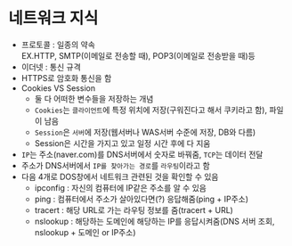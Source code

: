 # 네트워크 지식

- 프로토콜 : 일종의 약속   
EX.HTTP, SMTP(이메일로 전송할 때), POP3(이메일로 전송받을 때)등
- 이더넷 : 통신 규격
- HTTPS로 암호화 통신을 함
- Cookies VS Session
    - 둘 다 어떠한 변수들을 저장하는 개념
    - `Cookies`는 `클라이언트`에 특정 위치에 저장(구워진다고 해서 쿠키라고 함), 파일이 남음
    - `Session`은 `서버`에 저장(웹서버나 WAS서버 수준에 저장, DB와 다름)
    - Session은 시간을 가지고 있고 일정 시간 후에 다 지움
- `IP`는 주소(naver.com)를 DNS서버에서 숫자로 바꿔줌, `TCP`는 데이터 전달
- 주소가 DNS서버에서 `IP를 찾아가는 경로`를 `라우팅`이라고 함
- 다음 4개로 DOS창에서 네트워크 관련된 것을 확인할 수 있음
    - ipconfig : 자신의 컴퓨터에 IP같은 주소를 알 수 있음
    - ping : 컴퓨터에서 주소가 살아있다면(?) 응답해줌(ping + IP주소)
    - tracert : 해당 URL로 가는 라우팅 정보를 줌(tracert + URL)
    - nslookup : 해당하는 도메인에 해당하는 IP를 응답시켜줌(DNS 서버 조회, nslookup + 도메인 or IP주소)

